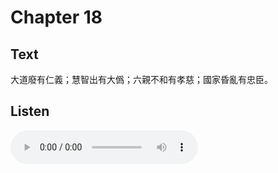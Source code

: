 # Chapter 18

## Text

大道廢有仁義；慧智出有大僞；六親不和有孝慈；國家昏亂有忠臣。

## Listen

<audio controls>
  <source src="./generated_audio/daodejing_18.wav" type="audio/wav">
  Your browser does not support the audio element.
</audio>
